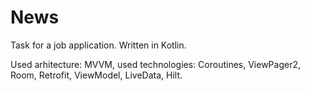 # News
Task for a job application.
Written in Kotlin.

Used arhitecture: MVVM, used technologies: Coroutines, ViewPager2, Room, Retrofit, ViewModel, LiveData, Hilt.
